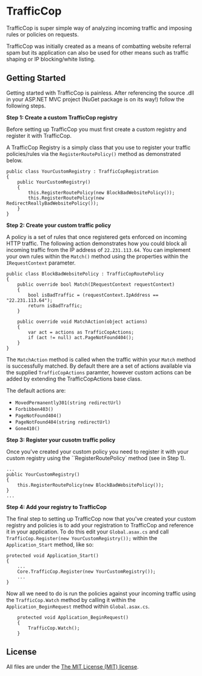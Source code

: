 # TrafficCop

TrafficCop is super simple way of analyzing incoming traffic and imposing rules or policies on requests.

TrafficCop was initially created as a means of combatting website referral spam but its application can also be used for other means such as traffic shaping or IP blocking/white listing.

Getting Started
-------

Getting started with TrafficCop is painless. After referencing the source .dll in your ASP.NET MVC project (NuGet package is on its way!) follow the following steps.

**Step 1: Create a custom TrafficCop registry**

Before setting up TrafficCop you must first create a custom registry and register it with TrafficCop.

A TrafficCop Registry is a simply class that you use to register your traffic policies/rules via the `RegisterRoutePolicy()` method as demonstrated below.

    public class YourCustomRegistry : TrafficCopRegistration
    {
        public YourCustomRegistry()
        {
            this.RegisterRoutePolicy(new BlockBadWebsitePolicy());
            this.RegisterRoutePolicy(new RedirectReallyBadWebsitePolicy());
        }
    }

**Step 2: Create your custom traffic policy**

A policy is a set of rules that once registered gets enforced on incoming HTTP traffic. The following action demonstrates how you could block all incoming traffic from the IP address of `22.231.113.64`. You can implement your own rules within the `Match()` method using the properties within the `IRequestContext` parameter.

    public class BlockBadWebsitePolicy : TrafficCopRoutePolicy
    {
        public override bool Match(IRequestContext requestContext)
        {
            bool isBadTraffic = (requestContext.IpAddress == "22.231.113.64");
            return isBadTraffic;
        }

        public override void MatchAction(object actions)
        {
            var act = actions as TrafficCopActions;
            if (act != null) act.PageNotFound404();
        }
    }
    
The `MatchAction` method is called when the traffic within your `Match` method is successfully matched. By default there are a set of actions available via the supplied `TrafficCopActions` paramter, however custom actions can be added by extending the TrafficCopActions base class.
    
The default actions are:
* `MovedPermanently301(string redirectUrl)`
* `Forbibben403()`
* `PageNotFound404()`
* `PageNotFound404(string redirectUrl)`
* `Gone410()`
    
**Step 3: Register your cusotm traffic policy**

Once you've created your custom policy you need to register it with your custom registry using the ``RegisterRoutePolicy` method (see in Step 1).

    ...
    public YourCustomRegistry()
    {
        this.RegisterRoutePolicy(new BlockBadWebsitePolicy());
    }
    ...

**Step 4: Add your registry to TrafficCop**

The final step to setting up TrafficCop now that you've created your custom registry and policies is to add your registration to TrafficCop and reference it in your application. To do this edit your `Global.asax.cs` and call `TrafficCop.Register(new YourCustomRegistry());` within the `Application_Start` method, like so:

    protected void Application_Start()
    {
        ...
        Core.TrafficCop.Register(new YourCustomRegistry());
        ...
    }

Now all we need to do is run the policies against your incoming traffic using the `TrafficCop.Watch` method by calling it within the `Application_BeginRequest` method within `Global.asax.cs`.

        protected void Application_BeginRequest()
        {
            TrafficCop.Watch();
        }

License
-------
All files are under the [The MIT License (MIT) license][license].

[license]:http://en.wikipedia.org/wiki/MIT_License
